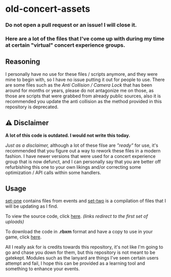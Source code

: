 # old-concert-assets

### Do not open a pull request or an issue! I will close it.
### Here are a lot of the files that I've come up with during my time at certain "virtual" concert experience groups.

## Reasoning

I personally have no use for these files / scripts anymore, and they were mine to begin with, so I have no issue putting it out for people to use. There are some files such as the *Anti Collision / Camera Lock* that has been around for months or years, please do not antagonize me on those, as those are scripts that were grabbed from already public sources, also it is recommended you update the anti collision as the method provided in this repository is deprecated.

## ⚠️ Disclaimer 
**A lot of this code is outdated. I would not write this today.**

*Just as a disclaimer,* although a lot of these filse are _"ready"_ for use, it's recommended that you figure out a way to rework these files in a modern fashion. I have newer versions that were used for a concert experience group that is now defunct, and I can personally say that you are better off refurbishing this one to your own likings and/or correcting some optimization / API calls within some handlers.

## Usage

[set-one](./batches/set-one/) contains files from events and [set-two](./batches/set-two/) is a compilation of files that I will be updating as I find.

To view the source code, click [here](./batches/set-one/src/). *(links redirect to the first set of uploads)*

To download the code in **.rbxm** format and have a copy to use in your game, click [here](./batches/set-one/files/).


All I really ask for is credits towards this repository, it's not like I'm going to go and chase you down for them, but this repository is not meant to be gatekept. Modules such as the lanyard are things I've seen certain users attempt and fail, I hope this can be provided as a learning tool and something to enhance your events.
